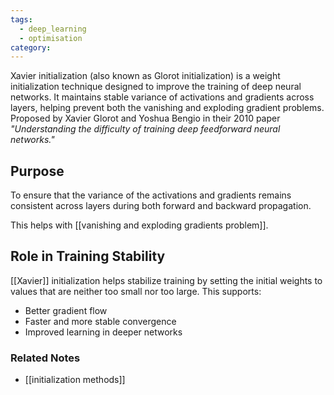 ```yaml
---
tags:
  - deep_learning
  - optimisation
category:
---
```

Xavier initialization (also known as Glorot initialization) is a weight initialization technique designed to improve the training of deep neural networks. It maintains stable variance of activations and gradients across layers, helping prevent both the vanishing and exploding gradient problems. Proposed by Xavier Glorot and Yoshua Bengio in their 2010 paper _"Understanding the difficulty of training deep feedforward neural networks."_
## Purpose

To ensure that the variance of the activations and gradients remains consistent across layers during both forward and backward propagation.

This helps with [[vanishing and exploding gradients problem]].
## Role in Training Stability

[[Xavier]] initialization helps stabilize training by setting the initial weights to values that are neither too small nor too large. This supports:

- Better gradient flow
- Faster and more stable convergence
- Improved learning in deeper networks
    

### Related Notes
- [[initialization methods]]